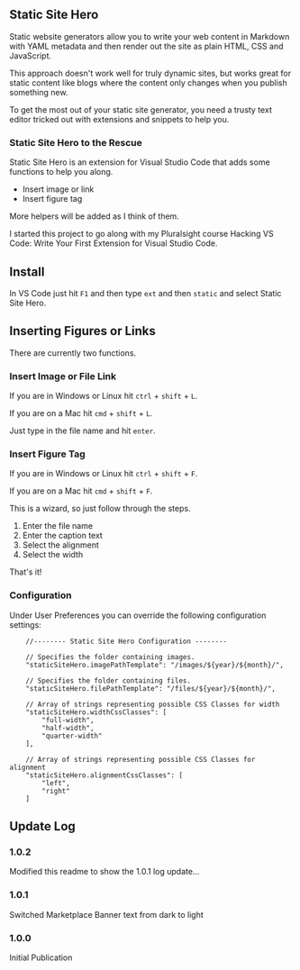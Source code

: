 ## Static Site Hero

Static website generators allow you to write your web content in Markdown with YAML metadata and then render out the site as plain HTML, CSS and JavaScript.

This approach doesn't work well for truly dynamic sites, but works great for static content like blogs where the content only changes when you publish something new.

To get the most out of your static site generator, you need a trusty text editor tricked out with extensions and snippets to help you.

### Static Site Hero to the Rescue

Static Site Hero is an extension for Visual Studio Code that adds some functions to help you along.

* Insert image or link
* Insert figure tag

More helpers will be added as I think of them.

I started this project to go along with my Pluralsight course Hacking VS Code: Write Your First Extension for Visual Studio Code.

## Install

In VS Code just hit `F1` and then type `ext` and then `static` and select Static Site Hero.

## Inserting Figures or Links

There are currently two functions.

### Insert Image or File Link

If you are in Windows or Linux hit `ctrl` + `shift` + `L`.

If you are on a Mac hit `cmd` + `shift` + `L`.

Just type in the file name and hit `enter`.

### Insert Figure Tag

If you are in Windows or Linux hit `ctrl` + `shift` + `F`.

If you are on a Mac hit `cmd` + `shift` + `F`.

This is a wizard, so just follow through the steps.

1. Enter the file name
1. Enter the caption text
1. Select the alignment
1. Select the width

That's it!

### Configuration

Under User Preferences you can override the following configuration settings:

```
	//-------- Static Site Hero Configuration --------

	// Specifies the folder containing images.
	"staticSiteHero.imagePathTemplate": "/images/${year}/${month}/",

	// Specifies the folder containing files.
	"staticSiteHero.filePathTemplate": "/files/${year}/${month}/",

	// Array of strings representing possible CSS Classes for width
	"staticSiteHero.widthCssClasses": [
		"full-width",
		"half-width",
		"quarter-width"
	],

	// Array of strings representing possible CSS Classes for alignment
	"staticSiteHero.alignmentCssClasses": [
		"left",
		"right"
	]
```

## Update Log
### 1.0.2
Modified this readme to show the 1.0.1 log update...
### 1.0.1
Switched Marketplace Banner text from dark to light
### 1.0.0
Initial Publication